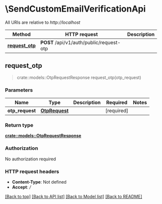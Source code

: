 # \SendCustomEmailVerificationApi

All URIs are relative to *http://localhost*

Method | HTTP request | Description
------------- | ------------- | -------------
[**request_otp**](SendCustomEmailVerificationApi.md#request_otp) | **POST** /api/v1/auth/public/request-otp | 



## request_otp

> crate::models::OtpRequestResponse request_otp(otp_request)


### Parameters


Name | Type | Description  | Required | Notes
------------- | ------------- | ------------- | ------------- | -------------
**otp_request** | [**OtpRequest**](OtpRequest.md) |  | [required] |

### Return type

[**crate::models::OtpRequestResponse**](OtpRequestResponse.md)

### Authorization

No authorization required

### HTTP request headers

- **Content-Type**: Not defined
- **Accept**: */*

[[Back to top]](#) [[Back to API list]](../README.md#documentation-for-api-endpoints) [[Back to Model list]](../README.md#documentation-for-models) [[Back to README]](../README.md)

